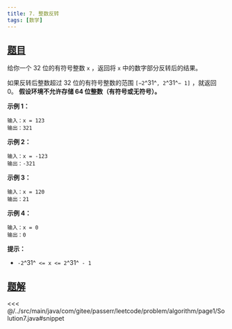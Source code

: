 ```yaml
---
title: 7. 整数反转
tags: [数学]
---
```



## [题目](https://leetcode.cn/problems/reverse-integer/)
给你一个 32 位的有符号整数 `x` ，返回将 `x` 中的数字部分反转后的结果。

如果反转后整数超过 32 位的有符号整数的范围 `[−2`^31^`, 2`^31^`− 1]` ，就返回 0。
**假设环境不允许存储 64 位整数（有符号或无符号）。**

**示例 1：**

```
输入：x = 123
输出：321
```

**示例 2：**

```
输入：x = -123
输出：-321
```

**示例 3：**

```
输入：x = 120
输出：21
```

**示例 4：**

```
输入：x = 0
输出：0
```

**提示：**

* `-2`^31^` <= x <= 2`^31^` - 1`


## [题解](https://github.com/PasseRR/JavaLeetCode/blob/master/src/main/java/com/gitee/passerr/leetcode/problem/algorithm/page1/Solution7.java)

<<< @/../src/main/java/com/gitee/passerr/leetcode/problem/algorithm/page1/Solution7.java#snippet

